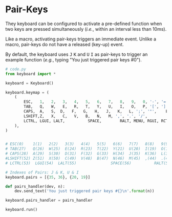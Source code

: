 # Pair-Keys

They keyboard can be configured to activate a pre-defined function when two keys are pressed simultaneously (_i.e._, within an interval less than 10ms).

Like a macro, activating pair-keys triggers an immediate event. Unlike a macro, pair-keys do not have a released (key-up) event.

By default, the keyboard uses <kbd>J</kbd> <kbd>K</kbd> and <kbd>U</kbd> <kbd>I</kbd> as pair-keys to trigger an example function (_e.g._, typing "You just triggered pair keys #0").

```python
# code.py
from keyboard import *

keyboard = Keyboard()

keyboard.keymap = (
    (
        ESC,   1,   2,   3,   4,   5,   6,   7,   8,   9,   0, '-', '=', BACKSPACE,
        TAB,   Q,   W,   E,   R,   T,   Y,   U,   I,   O,   P, '[', ']', '|',
        CAPS,  A,   S,  D,   F,   G,   H,   J,   K,   L, ';', '"',    ENTER,
        LSHIFT,Z,   X,   C,   V,   B,   N,   M, ',', '.', '/',         RSHIFT,
        LCTRL, LGUI, LALT,          SPACE,        RALT, MENU, RGUI, RCTRL
    ),
)


# ESC(0)    1(1)   2(2)   3(3)   4(4)   5(5)   6(6)   7(7)   8(8)   9(9)   0(10)  -(11)  =(12)  BACKSPACE(13)
# TAB(27)   Q(26)  W(25)  E(24)  R(23)  T(22)  Y(21)  U(20)  I(19)  O(18)  P(17)  [(16)  ](15)   \(14)
# CAPS(28)  A(29)  S(30)  D(31)  F(32)  G(33)  H(34)  J(35)  K(36)  L(37)  ;(38)  "(39)      ENTER(40)
#LSHIFT(52) Z(51)  X(50)  C(49)  V(48)  B(47)  N(46)  M(45)  ,(44)  .(43)  /(42)            RSHIFT(41)
# LCTRL(53)  LGUI(54)  LALT(55)               SPACE(56)          RALT(57)  MENU(58)  Fn(59)  RCTRL(60)

# Indexes of Pairs: J & K, U & I
keyboard.pairs = [{35, 36}, {20, 19}]

def pairs_handler(dev, n):
    dev.send_text('You just triggered pair keys #{}\n'.format(n))

keyboard.pairs_handler = pairs_handler

keyboard.run()
```
